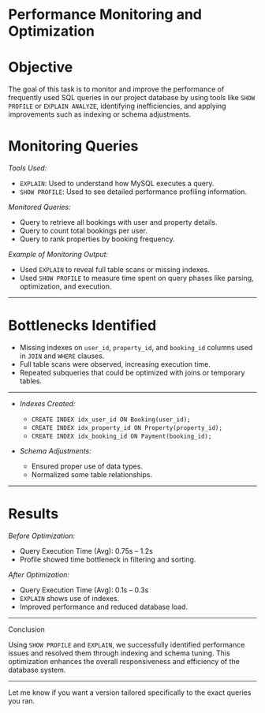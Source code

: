 

# Performance Monitoring and Optimization

# Objective  
The goal of this task is to monitor and improve the performance of frequently used SQL queries in our project database by using tools like `SHOW PROFILE` or `EXPLAIN ANALYZE`, identifying inefficiencies, and applying improvements such as indexing or schema adjustments.

# Monitoring Queries

*Tools Used:*
- `EXPLAIN`: Used to understand how MySQL executes a query.
- `SHOW PROFILE`: Used to see detailed performance profiling information.

*Monitored Queries:*
- Query to retrieve all bookings with user and property details.
- Query to count total bookings per user.
- Query to rank properties by booking frequency.

*Example of Monitoring Output:*
- Used `EXPLAIN` to reveal full table scans or missing indexes.
- Used `SHOW PROFILE` to measure time spent on query phases like parsing, optimization, and execution.

---

# Bottlenecks Identified

- Missing indexes on `user_id`, `property_id`, and `booking_id` columns used in `JOIN` and `WHERE` clauses.
- Full table scans were observed, increasing execution time.
- Repeated subqueries that could be optimized with joins or temporary tables.

---


- *Indexes Created:*
  - `CREATE INDEX idx_user_id ON Booking(user_id);`
  - `CREATE INDEX idx_property_id ON Property(property_id);`
  - `CREATE INDEX idx_booking_id ON Payment(booking_id);`

- *Schema Adjustments:*
  - Ensured proper use of data types.
  - Normalized some table relationships.

---

# Results

*Before Optimization:*
- Query Execution Time (Avg): 0.75s – 1.2s
- Profile showed time bottleneck in filtering and sorting.

*After Optimization:*
- Query Execution Time (Avg): 0.1s – 0.3s
- `EXPLAIN` shows use of indexes.
- Improved performance and reduced database load.

---

Conclusion

Using `SHOW PROFILE` and `EXPLAIN`, we successfully identified performance issues and resolved them through indexing and schema tuning. This optimization enhances the overall responsiveness and efficiency of the database system.

---

Let me know if you want a version tailored specifically to the exact queries you ran.
